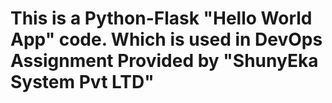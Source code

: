 # This is a Python-Flask "Hello World App" code. Which is used in DevOps Assignment Provided by "ShunyEka System Pvt LTD"

